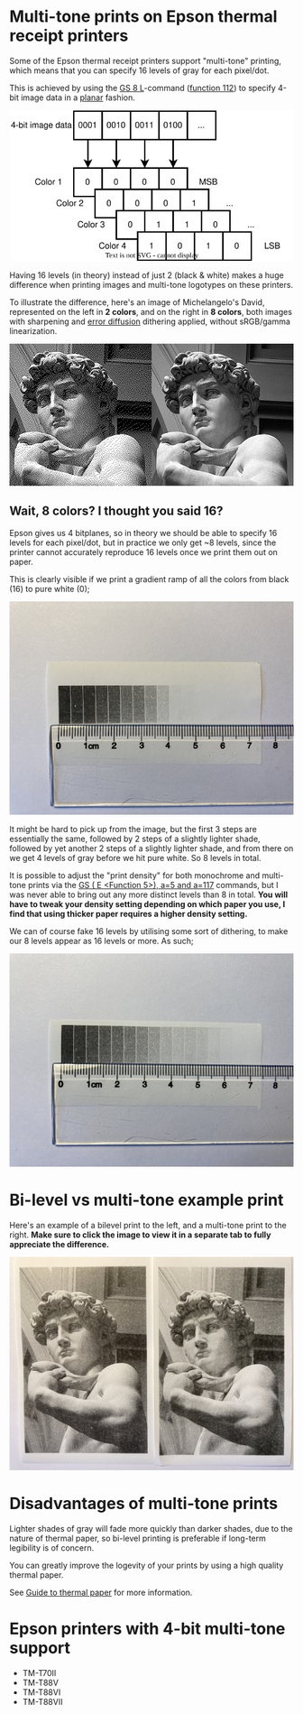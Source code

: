 # Multi-tone prints on Epson thermal receipt printers

Some of the Epson thermal receipt printers support "multi-tone" printing, which means that you can specify 16 levels of gray for each pixel/dot.

This is achieved by using the [GS 8 L](https://download4.epson.biz/sec_pubs/pos/reference_en/escpos/gs_lparen_cl.html)-command ([function 112](https://download4.epson.biz/sec_pubs/pos/reference_en/escpos/gs_lparen_cl_fn112.html)) to specify 4-bit image data in a [planar](https://en.wikipedia.org/wiki/Planar_%28computer_graphics%29) fashion.

![Illustration of 4-bit packed image data being transformed into 4 different bitplanes](assets/packed-to-planar.svg)

Having 16 levels (in theory) instead of just 2 (black & white) makes a huge difference when printing images and multi-tone logotypes on these printers.

To illustrate the difference, here's an image of Michelangelo's David, represented on the left in **2 colors**, and on the right in **8 colors**, both images with sharpening and [error diffusion](https://en.wikipedia.org/wiki/Error_diffusion) dithering applied, without sRGB/gamma linearization.

![To the left; David represented in only 2 colors, and to the right; the same image in 8 colors](assets/david-1bit-vs-4bit.png)

## Wait, 8 colors? I thought you said 16?

Epson gives us 4 bitplanes, so in theory we should be able to specify 16 levels for each pixel/dot, but in practice we only get ~8 levels, since the printer cannot accurately reproduce 16 levels once we print them out on paper.

This is clearly visible if we print a gradient ramp of all the colors from black (16) to pure white (0);

![](assets/16-levels-printed.jpg)

It might be hard to pick up from the image, but the first 3 steps are essentially the same, followed by 2 steps of a slightly lighter shade, followed by yet another 2 steps of a slightly lighter shade, and from there on we get 4 levels of gray before we hit pure white. So 8 levels in total.

It is possible to adjust the "print density" for both monochrome and multi-tone prints via the [GS ( E <Function 5>), a=5 and a=117](https://download4.epson.biz/sec_pubs/pos/reference_en/escpos/gs_lparen_ce_fn05.html) commands, but I was never able to bring out any more distinct levels than 8 in total. **You will have to tweak your density setting depending on which paper you use, I find that using thicker paper requires a higher density setting.**

We can of course fake 16 levels by utilising some sort of dithering, to make our 8 levels appear as 16 levels or more. As such;

![](assets/16-levels-printed-dithered.jpg)

# Bi-level vs multi-tone example print

Here's an example of a bilevel print to the left, and a multi-tone print to the right. **Make sure to click the image to view it in a separate tab to fully appreciate the difference.**

![](assets/1bit-vs-4bit-printed.jpg)

# Disadvantages of multi-tone prints

Lighter shades of gray will fade more quickly than darker shades, due to the nature of thermal paper, so bi-level printing is preferable if long-term legibility is of concern.

You can greatly improve the logevity of your prints by using a high quality thermal paper.

See [Guide to thermal paper](https://www.anixter.com/content/dam/Suppliers/Brother/White%20Papers/ThermalPaperWhitePaper%20(WP1).pdf) for more information.


# Epson printers with 4-bit multi-tone support

- TM-T70II
- TM-T88V
- TM-T88VI
- TM-T88VII
